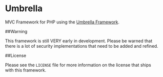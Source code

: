 Umbrella
=========

MVC Framework for PHP using the [Umbrella Framework](http://github.com/umbrella-mvc/framework).
    
##Warning

This framework is still VERY early in development. Please be warned that there is a lot of security implementations that need to be added and refined.

##License

Please see the `LICENSE` file for more information on the license that ships with this framework.
